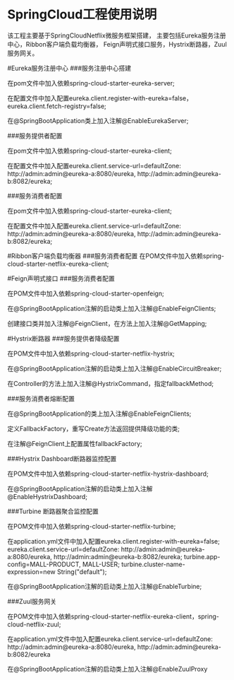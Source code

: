 SpringCloud工程使用说明
======================================

该工程主要基于SpringCloudNetflix微服务框架搭建，
主要包括Eureka服务注册中心，Ribbon客户端负载均衡器，
Feign声明式接口服务，Hystrix断路器，Zuul服务网关。

#Eureka服务注册中心
###服务注册中心搭建
<p>在pom文件中加入依赖spring-cloud-starter-eureka-server;
<p>在配置文件中加入配置eureka.client.register-with-eureka=false，eureka.client.fetch-registry=false;
<p>在@SpringBootApplication类上加入注解@EnableEurekaServer;

###服务提供者配置
<p>在pom文件中加入依赖spring-cloud-starter-eureka-client;
<p>在配置文件中加入配置eureka.client.service-url=defaultZone: http://admin:admin@eureka-a:8080/eureka, http://admin:admin@eureka-b:8082/eureka;

###服务消费者配置
<p>在pom文件中加入依赖spring-cloud-starter-eureka-client;
<p>在配置文件中加入配置eureka.client.service-url=defaultZone: http://admin:admin@eureka-a:8080/eureka, http://admin:admin@eureka-b:8082/eureka;

#Ribbon客户端负载均衡器
###服务消费者配置
在POM文件中加入依赖spring-cloud-starter-netflix-eureka-client;

#Feign声明式接口
###服务消费者配置
<p>在POM文件中加入依赖spring-cloud-starter-openfeign;
<p>在@SpringBootApplication注解的启动类上加入注解@EnableFeignClients;
<p>创建接口类并加入注解@FeignClient，在方法上加入注解@GetMapping;

#Hystrix断路器
###服务提供者降级配置
<p>在POM文件中加入依赖spring-cloud-starter-netflix-hystrix;
<p>在@SpringBootApplication注解的启动类上加入注解@EnableCircuitBreaker;
<p>在Controller的方法上加入注解@HystrixCommand，指定fallbackMethod;

###服务消费者熔断配置
<p>在@SpringBootApplication的类上加入注解@EnableFeignClients;
<p>定义FallbackFactory，重写Create方法返回提供降级功能的类;
<p>在注解@FeignClient上配置属性fallbackFactory;

###Hystrix Dashboard断路器监控配置
<p>在POM文件中加入依赖spring-cloud-starter-netflix-hystrix-dashboard;
<p>在@SpringBootApplication注解的启动类上加入注解@EnableHystrixDashboard;

###Turbine 断路器聚合监控配置
<p>在POM文件中加入依赖spring-cloud-starter-netflix-turbine;
<p>在application.yml文件中加入配置eureka.client.register-with-eureka=false; 
eureka.client.service-url=defaultZone: http://admin:admin@eureka-a:8080/eureka, http://admin:admin@eureka-b:8082/eureka; 
turbine.app-config=MALL-PRODUCT, MALL-USER; 
turbine.cluster-name-expression=new String("default");
<p>在@SpringBootApplication注解的启动类上加入注解@EnableTurbine;

###Zuul服务网关
<p>在POM文件中加入依赖spring-cloud-starter-netflix-eureka-client，spring-cloud-netflix-zuul;
<p>在application.yml文件中加入配置eureka.client.service-url=defaultZone: http://admin:admin@eureka-a:8080/eureka, http://admin:admin@eureka-b:8082/eureka
<p>在@SpringBootApplication注解的启动类上加入注解@EnableZuulProxy
